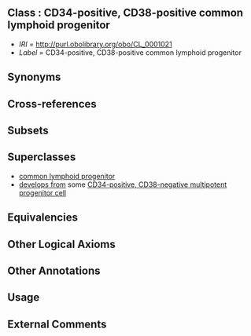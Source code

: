 
## Class : CD34-positive, CD38-positive common lymphoid progenitor

 * *IRI* = http://purl.obolibrary.org/obo/CL_0001021
 * *Label* = CD34-positive, CD38-positive common lymphoid progenitor

## Synonyms


## Cross-references


## Subsets


## Superclasses

 * [common lymphoid progenitor](../../CL/51/CL_0000051.md)
 * [develops from](../../RO/02/RO_0002202.md) some [CD34-positive, CD38-negative multipotent progenitor cell](../../CL/43/CL_0002043.md)

## Equivalencies


## Other Logical Axioms


## Other Annotations


## Usage


## External Comments

